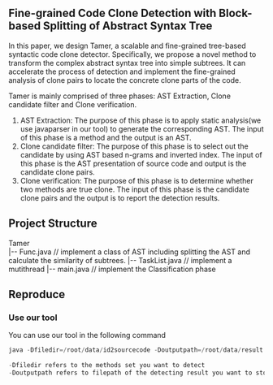 ## Fine-grained Code Clone Detection with Block-based Splitting of Abstract Syntax Tree

In this paper, we design Tamer, a scalable and fine-grained tree-based syntactic code clone
detector. Specifically, we propose a novel method to transform the complex abstract syntax tree into simple subtrees. It can accelerate the process of detection and implement the fine-grained analysis of clone pairs to locate the concrete clone parts of the code.

Tamer is mainly comprised of three phases: AST Extraction, Clone candidate filter and Clone verification.

1. AST Extraction: The purpose of this phase is to apply static analysis(we use javaparser in our tool) to generate the corresponding AST. The input of this phase is a method and the output is an AST.
2. Clone candidate filter: The purpose of this phase is to select out the candidate by using AST based n-grams and inverted index. The input of this phase is the AST presentation of source code and output is the candidate clone pairs.
3. Clone verification: The purpose of this phase is to determine whether two methods are true clone. The input of this phase is the candidate clone pairs and the output is to report the detection results.

## Project Structure

Tamer  
|-- Func.java    	// implement a class of AST including splitting the AST and calculate the similarity 								  of subtrees. 
|-- TaskList.java     // implement a mutithread 
|-- main.java   // implement the Classification phase  

## Reproduce



### Use our tool

You can use our tool in the following command

```java
java -Dfiledir=/root/data/id2sourcecode -Doutputpath=/root/data/result.csv -jar finals-1.0-SNAPSHOT.jar
    
-Dfiledir refers to the methods set you want to detect
-Doutputpath refers to filepath of the detecting result you want to store
```

